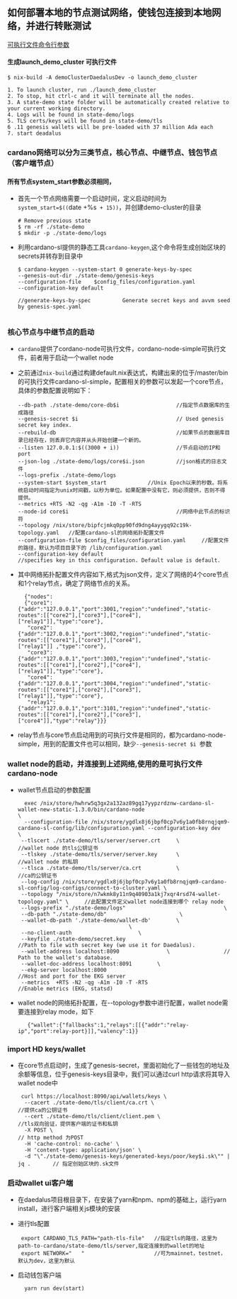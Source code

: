 ## 如何部署本地的节点测试网络，使钱包连接到本地网络，并进行转账测试

[可执行文件命令行参数](https://cardanodocs.com/technical/cli-options/)

#### 生成launch_demo_cluster 可执行文件
  ```
  $ nix-build -A demoClusterDaedalusDev -o launch_demo_cluster

  1. To launch cluster, run ./launch_demo_cluster
  2. To stop, hit ctrl-c and it will terminate all the nodes.
  3. A state-demo state folder will be automatically created relative to your current working directory.
  4. Logs will be found in state-demo/logs
  5. TLS certs/keys will be found in state-demo/tls
  6 .11 genesis wallets will be pre-loaded with 37 million Ada each
  7. start deadalus 
 ```

### cardano网络可以分为三类节点，核心节点、中继节点、钱包节点（客户端节点）
#### 所有节点system_start参数必须相同，
* 首先一个节点网络需要一个启动时间，定义启动时间为 `system_start=$((`date +%s` + 15))`，并创建demo-cluster的目录
  ```
  # Remove previous state
  $ rm -rf ./state-demo
  $ mkdir -p ./state-demo/logs
  ```

* 利用cardano-sl提供的静态工具`cardano-keygen`,这个命令将生成创始区块的secrets并转存到目录中
  ```
  $ cardano-keygen --system-start 0 generate-keys-by-spec 
  --genesis-out-dir ./state-demo/genesis-keys 
  --configuration-file    $config_files/configuration.yaml 
  --configuration-key default
  
  //generate-keys-by-spec          Generate secret keys and avvm seed by genesis-spec.yaml
  
  
  ```
  
 ### 核心节点与中继节点的启动

* `cardano`提供了cordano-node可执行文件，cordano-node-simple可执行文件，前者用于启动一个wallet node





* 之前通过`nix-build`通过构建default.nix表达式，构建出来的位于/master/bin的可执行文件cardano-sl-simple，配置相关的参数可以发起一个core节点，具体的参数配置说明如下：

  ```
  --db-path ./state-demo/core-db$i                  //指定节点数据库的生成路径
  --genesis-secret $i                               // Used genesis secret key index.
  --rebuild-db                                      //如果节点的数据库目录已经存在，则丢弃它内容并从头开始创建一个新的。               
  --listen 127.0.0.1:$((3000 + i))                  //节点启动的IP和port
  --json-log ./state-demo/logs/core$i.json          //json格式的日志文件
  --logs-prefix ./state-demo/logs 
  --system-start $system_start             //Unix Epoch以来的秒数。将系统启动时间指定为unix时间戳，以秒为单位。如果配置中没有它，则必须提供，否则不得提供。
  --metrics +RTS -N2 -qg -A1m -I0 -T -RTS 
  --node-id core$i                                  //网络中此节点的标识符
  --topology /nix/store/bipfcjmkq0pp90fd9dng4ayygq92c19k-topology.yaml   //配置cardano-sl的网络拓扑配置文件
  --configuration-file $config_files/configuration.yaml     //配置文件的路径，默认为项目目录下的 /lib/configuration.yaml
  --configuration-key default                               //specifies key in this configuration. Default value is default.
  ```
* 其中网络拓扑配置文件内容如下,格式为json文件，定义了网络的4个core节点和1个relay节点，确定了网络节点的关系。
  ```
    {"nodes":
    {"core1":{"addr":"127.0.0.1","port":3001,"region":"undefined","static-routes":[["core2"],["core3"],["core4"],                                ["relay1"]],"type":"core"},
     "core2":{"addr":"127.0.0.1","port":3002,"region":"undefined","static-routes":[["core1"],["core3"],["core4"],                                ["relay1"]] ,"type":"core"},
     "core3":{"addr":"127.0.0.1","port":3003,"region":"undefined","static-routes":[["core1"],["core2"],["core4"],                                ["relay1"]],"type":"core"},
     "core4":{"addr":"127.0.0.1","port":3004,"region":"undefined","static-routes":[["core1"],["core2"],["core3"],                                ["relay1"]],"type":"core"},
     "relay1":{"addr":"127.0.0.1","port":3101,"region":"undefined","static-routes":[["core1"],["core2"],["core3"],                                ["core4"]],"type":"relay"}}}
  ```
* relay节点与core节点启动用到的可执行文件是相同的，都为cardano-node-simple，用到的配置文件也可以相同，缺少` --genesis-secret $i  `参数
  
### wallet node的启动，并连接到上述网络,使用的是可执行文件cardano-node

   * wallet节点启动的参数配置
   
      ```
        exec /nix/store/hwhrw5q3gx2a132az89gq17yypzrdznw-cardano-sl-wallet-new-static-1.3.0/bin/cardano-node                                     \
        --configuration-file /nix/store/ygdlx8j6jbpf0cp7v6y1a0fb8rnqjqm9-cardano-sl-config/lib/configuration.yaml --configuration-key dev                                           \
       --tlscert ./state-demo/tls/server/server.crt     \                       //wallet node 的tls公钥证书
       --tlskey ./state-demo/tls/server/server.key      \                       //wallet node 的私钥
       --tlsca ./state-demo/tls/server/ca.crt           \                       //ca的公钥证书
       --log-config /nix/store/ygdlx8j6jbpf0cp7v6y1a0fb8rnqjqm9-cardano-sl-config/log-configs/connect-to-cluster.yaml \
       --topology "/nix/store/n7wkmk8y11n9q40903a1kj7xqr4rsd74-wallet-topology.yaml" \     //此配置文件定义wallet node连接到哪个 relay node
       --logs-prefix "./state-demo/logs"                               \
       --db-path "./state-demo/db"                       \
       --wallet-db-path './state-demo/wallet-db'        \
                                         \
       --no-client-auth                     \
       --keyfile ./state-demo/secret.key                               //Path to file with secret key (we use it for Daedalus).
       --wallet-address localhost:8090               \                 // Path to the wallet's database.
       --wallet-doc-address localhost:8091        \
       --ekg-server localhost:8000                                       //Host and port for the EKG server
       --metrics  +RTS -N2 -qg -A1m -I0 -T -RTS                         //Enable metrics (EKG, statsd)
      ```
   * wallet node的网络拓扑配置，在--topology参数中进行配置，wallet node需要连接到relay mode，如下
     ```
        {"wallet":{"fallbacks":1,"relays":[[{"addr":"relay-ip","port":relay-port}]],"valency":1}}
     ```

 ### import HD keys/wallet 
  
   * 在core节点启动时，生成了genesis-secret，里面初始化了一些钱包的地址及余额等信息，位于genesis-keys目录中，我们可以通过curl http请求将其导入wallet node中

      ```
       curl https://localhost:8090/api/wallets/keys \ 
        --cacert ./state-demo/tls/client/ca.crt \                         //提供ca的公钥证书
        --cert ./state-demo/tls/client/client.pem \                       //tls双向验证，提供客户端的证书和私钥
        -X POST \                                                         // http method 为POST
        -H 'cache-control: no-cache' \                    
        -H 'content-type: application/json' \         
        -d "\"./state-demo/genesis-keys/generated-keys/poor/key$i.sk\"" | jq .       // 指定创始区块的.sk文件
      ```
 
### 启动wallet ui客户端
     
  * 在daedalus项目根目录下，在安装了yarn和npm、npm的基础上，运行yarn install，进行客户端相关js模块的安装
     
  * 进行tls配置
     
      ```
       export CARDANO_TLS_PATH="path-tls-file"   //指定tls的路径，这里为path-to-cardano/state-demo/tls/server,指定连接到的wallet的地址
       export NETWORK="   "                      //可为mainnet，testnet，默认为dev，这里为默认
      ```
  * 启动钱包客户端
     
     ```
       yarn run dev(start)
     ```
    
  
